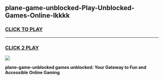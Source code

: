
## plane-game-unblocked-Play-Unblocked-Games-Online-lkkkk
<h3>
<a href="https://premium76.site?title=plane-game-unblocked&ref=25A">CLICK TO PLAY</a></h3>
<hr>

<h3>
<a href="https://premium76.site?title=plane-game-unblocked&ref=25A">CLICK 2 PLAY</a>
  
</h3>

<a href="https://premium76.site?title=plane-game-unblocked&ref=25A"><img src="https://clearcache.store/games.png"></a>


**plane-game-unblocked games unblocked: Your Gateway to Fun and Accessible Online Gaming**
